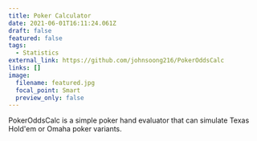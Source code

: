 ```yaml
---
title: Poker Calculator
date: 2021-06-01T16:11:24.061Z
draft: false
featured: false
tags:
  - Statistics
external_link: https://github.com/johnsoong216/PokerOddsCalc
links: []
image:
  filename: featured.jpg
  focal_point: Smart
  preview_only: false
---
```

PokerOddsCalc is a simple poker hand evaluator that can simulate Texas Hold'em or Omaha poker variants.